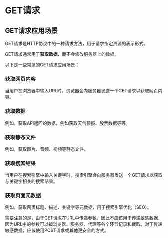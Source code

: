 # GET请求
## GET请求应用场景

GET请求是HTTP协议中的一种请求方法，用于请求指定资源的表示形式。

GET请求通常用于**获取数据**，而不会修改服务器上的数据。

以下是一些常见的GET请求应用场景：

### 获取网页内容

当用户在浏览器中输入URL时，浏览器会向服务器发送一个GET请求以获取网页内容。

### 获取数据

例如，获取API返回的数据，例如获取天气预报、股票数据等等。

### 获取静态文件

例如，获取图片、音频、视频等静态文件。

### 获取搜索结果

当用户在搜索引擎中输入关键字时，搜索引擎会向服务器发送一个GET请求以获取与关键字相关的搜索结果。

### 获取页面元数据

例如，获取网页标题、描述、关键字等元数据，用于搜索引擎优化（SEO）。

需要注意的是，由于GET请求在URL中传递参数，因此不应该用于传递敏感数据，因为URL中的参数可以被浏览器、服务器、代理等各个环节记录和截取。对于传递敏感数据，应该使用POST请求或其他更安全的方式。
